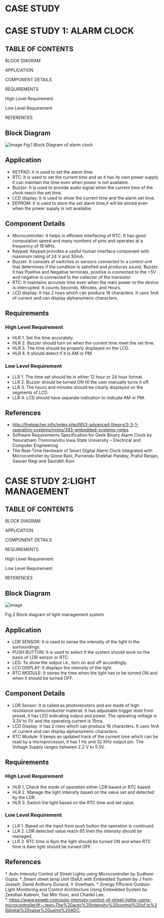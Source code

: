 # CASE STUDY

# CASE STUDY 1: ALARM CLOCK
## TABLE OF CONTENTS

 BLOCK DIAGRAM	
 
 APPLICATION	
 
 COMPONENT DETAILS	
 
 REQUIREMENTS	
 
 High Level Requirement	
 
 Low Level Requirement	
 
 REFERENCES	

## Block Diagram

![image](https://user-images.githubusercontent.com/47130806/154840454-7137ef8b-edcf-4ae8-9fe2-142e6ee895d3.png)
                               Fig.1 Block Diagram of alarm clock

 ## Application  
* KEYPAD:  It is used to set the alarm time.
* RTC:  It is used to set the current time and as it has its own power supply it can maintain the time even when power is not available.
* Buzzer:  It is used to provide audio signal when the current time of the clock reach the set time.
* LCD display:  It is used to show the current time and the alarm set time.
* EEPROM:  It is used to store the set alarm time,it will be stored even when the power supply is not available.  

## Component Details		
*	Microcontroller:  It helps in efficient interfacing of RTC. It has good computation speed and many numbers of pins and operates at a frequency of 16 MHz.
*	Keypad:  Keypad provides a useful human interface component with maximum rating of 24 V and 30mA.
* Buzzer:  It consists of switches or sensors connected to a control unit that determines if the condition is satisfied and produces sound. Buzzer. It has Positive and Negative terminals, positive is connected to the +5V and negative is connected to the collector of the transistor.
*	RTC:  It maintains accurate time even when the main power to the device is interrupted. It counts Seconds, Minutes, and Hours.
*	LCD display:  It has 2 rows which can produce 16 characters. It uses 1mA of current and can display alphanumeric characters.

## Requirements
### High Level Requirement
* HLR 1.  Set the time accurately.
* HLR 2.  Buzzer should turn on when the current time meet the set time.
* HLR 3.  The time should be properly displayed on the LCD.
* HLR 4.  It should detect if it is AM or PM.
### Low Level Requirement
* LLR 1.  The time set should be in either 12 hour or 24 hour format.
* LLR 2.  Buzzer should be turned ON till the user manually turns it off.
* LLR 3.  The hours and minutes should be clearly displayed on the segments of LCD.
* LLR 4.  LCD should have separate indication to indicate AM or PM.
## References
*	http://theteacher.info/index.php/f453-advanced-theory/3-3-1-operating-systems/notes/393-embedded-systems-notes.
*	Software Requirements Specification for Geek Binary Alarm Clock by Yesuratnam Thommandru Iowa State University – Electrical and Computer Engineering.
*	The Real-Time Hardware of Smart Digital Alarm Clock Integrated with Microcontroller by Ginne Rani, Purnendu Shekhar Pandey, Praful Ranjan, Gaurav Negi and Saurabh Kavi

# CASE STUDY 2:LIGHT MANAGEMENT
## TABLE OF CONTENTS

 BLOCK DIAGRAM	
 
 APPLICATION	
  
 COMPONENT DETAILS	
 
 REQUIREMENTS	
 
 High Level Requirement	
 
 Low Level Requirement	
 
 REFERENCES	
 
 
 ## Block Diagram

![image](https://user-images.githubusercontent.com/47130806/154840873-c9e34233-a528-456a-9f9a-90d798aa56ec.png)

Fig.2 Block diagram of light management system

## Application
*   LDR SENSOR:  It is used to sense the intensity of the light in the surroundings.
*  PUSH BUTTON:  It is used to select if the system should work on the basis of LDR sensor or RTC.
*  LED:  To show the output i.e., turn on and off accordingly.
*  LCD DISPLAY:  It displays the intensity of the light.
*	 RTC MODULE:  It stores the time when the light has to be turned ON and when it should be turned OFF.

## Component Details
*	 LDR Sensor:  It is called as photoresistors and are made of high resistance semiconductor material. It has adjustable trigger level from preset, it has LED indicating output and power. The operating voltage is 3.3V to 5V and the operating current is 15ma.
*	 LCD Display:  It has 2 rows which can produce 16 characters. It uses 1mA of current and can display alphanumeric characters.
*	 RTC Module:  It keeps an updated track of the current time which can be read by a microprocessor, it has 1 Hz and 32 KHz output pin. The Voltage Supply ranges between 2.2 V to 5.5V.

## Requirements
### High Level Requirement
*  HLR 1.  Check the mode of operation either LDR based or RTC based.
*  HLR 2.  Manage the light intensity based on the value set and detected by the LDR.
*  HLR 3.  Switch the light based on the RTC time and set value.

### Low Level Requirement
*  LLR 1.  Based on the input from push button the operation is continued.
*  LLR 2.  LDR detected value reach 65 then the intensity should be managed.
*  LLR 3.  RTC time is 6pm the light should be turned ON and when RTC time is 6am light should be turned OFF.

## References
*..Auto Intensity Control of Street Lights using Microcontroller by Sudheer Gupta.
*..Smart street lamp Unit (SslU) with Embedded System by J Ferin Joseph, David Anthony Durand, V Gowtham.
*..Energy Efficient Outdoor Light Monitoring and Control Architecture Using Embedded System by Zeeshan Kaleem, Tae Min Yoon, and Chankil Lee.
*..https://www.eeweb.com/auto-intensity-control-of-street-lights-using-microcontroller/#:~:text=The%20auto%20intensity%20control%20of,to%20digital%20value%20using%20ADC.




